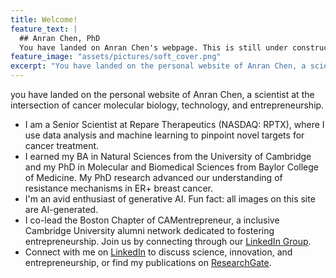 ```yaml
---
title: Welcome!
feature_text: |
  ## Anran Chen, PhD
  You have landed on Anran Chen's webpage. This is still under construction. Please come back later!
feature_image: "assets/pictures/soft_cover.png"
excerpt: "You have landed on the personal website of Anran Chen, a scientist at the intersection of cancer molecular biology, technology, and entrepreneurship."
---
```


you have landed on the personal website of Anran Chen, a scientist at the intersection of cancer molecular biology, technology, and entrepreneurship.

- I am a Senior Scientist at Repare Therapeutics (NASDAQ: RPTX), where I use data analysis and machine learning to pinpoint novel targets for cancer treatment.
- I earned my BA in Natural Sciences from the University of Cambridge and my PhD in Molecular and Biomedical Sciences from Baylor College of Medicine. My PhD research advanced our understanding of resistance mechanisms in ER+ breast cancer.
- I'm an avid enthusiast of generative AI. Fun fact: all images on this site are AI-generated.
- I co-lead the Boston Chapter of  CAMentrepreneur, a inclusive Cambridge University alumni network dedicated to fostering entrepreneurship. Join us by connecting through our [LinkedIn Group](https://www.linkedin.com/groups/13026165/).
- Connect with me on [LinkedIn](https://www.linkedin.com/in/anran-chen-ph-d-6386a5a9/) to discuss science, innovation, and entrepreneurship, or find my publications on [ResearchGate](https://www.researchgate.net/profile/Anran-Chen-6).
